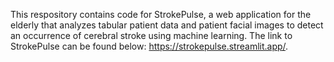 This respository contains code for StrokePulse, a web application for the elderly that analyzes tabular patient data and patient facial images to detect an occurrence of cerebral stroke using machine learning. The link to StrokePulse can be found below: https://strokepulse.streamlit.app/.
